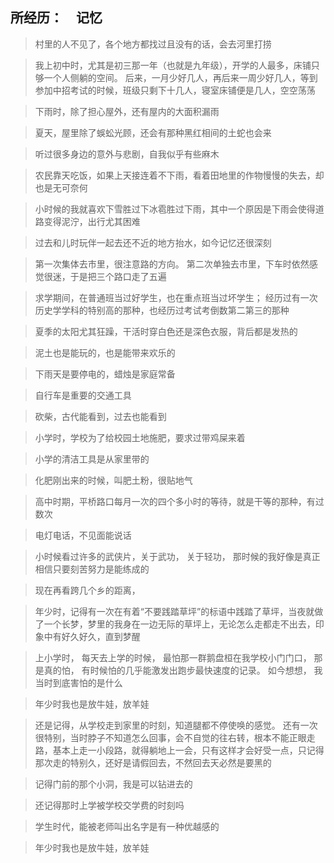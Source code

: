 ## 所经历：　记忆

> 村里的人不见了，各个地方都找过且没有的话，会去河里打捞

> 我上初中时，尤其是初三那一年（也就是九年级），开学的人最多，床铺只够一个人侧躺的空间。 后来，一月少好几人，再后来一周少好几人，等到参加中招考试的时候，班级只剩下十几人，寝室床铺便是几人，空空荡荡

> 下雨时，除了担心屋外，还有屋内的大面积漏雨

> 夏天，屋里除了蜈蚣光顾，还会有那种黑红相间的土蛇也会来

> 听过很多身边的意外与悲剧，自我似乎有些麻木

> 农民靠天吃饭，如果上天接连着不下雨，看着田地里的作物慢慢的失去，却也是无可奈何

> 小时候的我就喜欢下雪胜过下冰雹胜过下雨，其中一个原因是下雨会使得道路变得泥泞，出行尤其困难

> 过去和儿时玩伴一起去还不近的地方抬水，如今记忆还很深刻

> 第一次集体去市里，很注意路的方向。 第二次单独去市里，下车时依然感觉很迷，于是把三个路口走了五遍

> 求学期间，在普通班当过好学生，也在重点班当过坏学生；  经历过有一次历史学学科的特别高的那种，也经历过考试考倒数第二第三的那种

> 夏季的太阳尤其狂躁，干活时穿白色还是深色衣服，背后都是发热的

> 泥土也是能玩的，也是能带来欢乐的

> 下雨天是要停电的，蜡烛是家庭常备

> 自行车是重要的交通工具

> 砍柴，古代能看到，过去也能看到

> 小学时，学校为了给校园土地施肥，要求过带鸡屎来着

> 小学的清洁工具是从家里带的

> 化肥刚出来的时候，叫肥土粉，很贴地气

> 高中时期，平桥路口每月一次的四个多小时的等待，就是干等的那种，有过数次

> 电灯电话，不见面能说话

> 小时候看过许多的武侠片，关于武功， 关于轻功， 那时候的我好像是真正相信只要刻苦努力是能练成的

> 现在再看跨几个乡的距离，

> 年少时，记得有一次在有着“不要践踏草坪”的标语中践踏了草坪，当夜就做了一个长梦，梦里的我身在一边无际的草坪上，无论怎么走都走不出去，印象中有好久好久，直到梦醒

> 上小学时， 每天去上学的时候， 最怕那一群鹅盘桓在我学校小门门口， 那是真的怕， 有时候怕的几乎能激发出跑步最快速度的记录。 如今想想， 我当时到底害怕的是什么

> 年少时我也是放牛娃，放羊娃

> 还是记得，从学校走到家里的时刻，知道腿都不停使唤的感觉。 还有一次很特别，当时脖子不知道怎么回事，会不自觉的往右转，根本不能正眼走路，基本上走一小段路，就得躺地上一会，只有这样才会好受一点，只记得那次走的特别久，还好是请假回去，不然回去天必然是要黑的

> 记得门前的那个小洞，我是可以钻进去的

> 还记得那时上学被学校交学费的时刻吗

> 学生时代，能被老师叫出名字是有一种优越感的
 
> 年少时我也是放牛娃，放羊娃